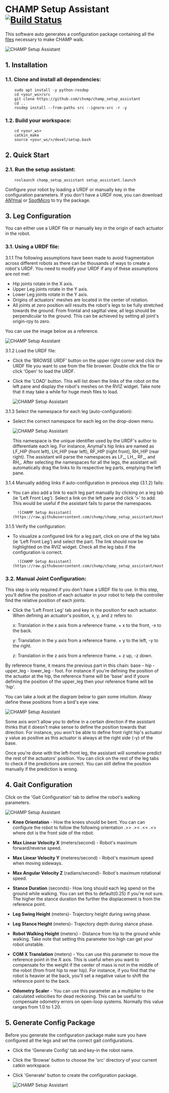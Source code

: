 # CHAMP Setup Assistant [![Build Status](https://travis-ci.org/chvmp/champ_setup_assistant.svg?branch=master)](https://travis-ci.org/chvmp/champ_setup_assistant) 
This software auto generates a configuration package containing all the [files](https://github.com/chvmp/champ_setup_assistant/tree/master/templates) necessary to make CHAMP walk. 

![CHAMP Setup Assistant](https://raw.githubusercontent.com/chvmp/champ_setup_assistant/master/docs/images/setup.png)
## 1. Installation

### 1.1. Clone and install all dependencies:

        sudo apt install -y python-rosdep
        cd <your_ws>/src
        git clone https://github.com/chvmp/champ_setup_assistant
        cd ..
        rosdep install --from-paths src --ignore-src -r -y

### 1.2.  Build your workspace:

        cd <your_ws>
        catkin_make
        source <your_ws/>/devel/setup.bash

## 2. Quick Start

### 2.1. Run the setup assistant:

        roslaunch champ_setup_assistant setup_assistant.launch 

Configure your robot by loading a URDF or manually key in the configuration parameters. If you don't have a URDF now, you can download [ANYmal](https://github.com/chvmp/anymal_b_simple_description/tree/master/urdf) or [SpotMicro](https://github.com/chvmp/spotmicro_description/blob/master/urdf/spotmicroai.urdf) to try the package.

## 3. Leg Configuration

You can either use a URDF file or manually key in the origin of each actuator in the robot.

### 3.1. Using a URDF file:

 3.1.1 The following assumptions have been made to avoid fragmentation across different robots as there can be thousands of ways to create a robot's URDF. You need to modify your URDF if any of these assumptions are not met:

- Hip joints rotate in the X axis.
- Upper Leg joints rotate in the Y axis.
- Lower Leg joints rotate in the Y axis.
- Origins of actuators' meshes are located in the center of rotation.
- All joints at zero position will results the robot's legs to be fully stretched towards the ground. From frontal and sagittal view, all legs should be perpendicular to the ground. This can be achieved by setting all joint's origin-rpy to zero.

You can use the image below as a reference.

  ![CHAMP Setup Assistant](https://raw.githubusercontent.com/chvmp/champ_setup_assistant/master/docs/images/urdf_reference.png)

3.1.2 Load the URDF file:
   
- Click the 'BROWSE URDF' button on the upper right corner and click the URDF file you want to use from the file browser. Double click the file or click 'Open' to load the URDF.

- Click the 'LOAD' button. This will list down the links of the robot on the left pane and display the robot's meshes on the RVIZ widget. Take note that it may take a while for huge mesh files to load.

    ![CHAMP Setup Assistant](https://raw.githubusercontent.com/chvmp/champ_setup_assistant/master/docs/images/load_urdf.gif)

3.1.3 Select the namespace for each leg (auto-configuration):
   
- Select the correct namespace for each leg on the drop-down menu. 

  ![CHAMP Setup Assistant](https://raw.githubusercontent.com/chvmp/champ_setup_assistant/master/docs/images/select_namespace.gif)


  This namespace is the unique identifier used by the URDF's author to differentiate each leg. For instance, Anymal's hip links are named as LF_HIP (front left), LH_HIP (rear left), RF_HIP (right front), RH_HIP (rear right). The assistant will parse the namespaces as LF_, LH_, RF_, and RH_. After selecting the namespaces for all the legs, the assistant will automatically drag the links to its respective leg parts, emptying the left pane.

3.1.4 Manually adding links if auto-configuration in previous step (3.1.2) fails:

- You can also add a link to each leg part manually by clicking on a leg tab (ie 'Left Front Leg'). Select a link on the left pane and click '>' to add. This would be useful if the assistant fails to parse the namespaces.
   
        ![CHAMP Setup Assistant](https://raw.githubusercontent.com/chvmp/champ_setup_assistant/master/docs/images/manual_urdf.gif)


3.1.5 Verify the configuration:

- To visualize a configured link for a leg part, click on one of the leg tabs (ie 'Left Front Leg') and select the part. The link should now be highlighted on the RVIZ widget. Check all the leg tabs if the configuration is correct.

        ![CHAMP Setup Assistant](https://raw.githubusercontent.com/chvmp/champ_setup_assistant/master/docs/images/visualize_links.gif)


### 3.2. Manual Joint Configuration:

This step is only required if you don't have a URDF file to use. In this step, you'll define the position of each actuator in your robot to help the controller find the relative position of each joints.

- Click the 'Left Front Leg' tab and key in the position for each actuator. When defining an actuator's position, x, y, and z refers to:

  x: Translation in the x axis from a reference frame. + x to the front, -x to the back.

  y: Translation in the y axis from a reference frame. + y to the left, -y to the right.

  z: Translation in the z axis from a reference frame. + z up, -z down.

By reference frame, it means the previous part in this chain: base - hip - upper_leg - lower_leg - foot. For instance if you're defining the position of the actuator at the hip, the reference frame will be 'base' and if youre defining the position of the upper_leg then your reference frame will be 'hip'.  

You can take a look at the diagram below to gain some intuition. Alway define these positions from a bird's eye view.
   
![CHAMP Setup Assistant](https://raw.githubusercontent.com/chvmp/champ_setup_assistant/master/docs/images/xy_label.png)

Some axis won't allow you to define in a certain direction if the assistant thinks that it doesn't make sense to define the position towards that direction. For instance, you won't be able to define front right hip's actuator y value as positive as this actuator is always at the right side (-y) of the base.

Once you're done with the left-front leg, the assistant will somehow predict the rest of the actuators' position. You can click on the rest of the leg tabs to check if the predictions are correct. You can still define the position manually if the prediction is wrong.

## 4. Gait Configuration

Click on the 'Gait Configuration' tab to define the robot's walking parameters.

![CHAMP Setup Assistant](https://raw.githubusercontent.com/chvmp/champ_setup_assistant/master/docs/images/gait_parameters.png)

  - **Knee Orientation** - How the knees should be bent. You can can configure the robot to follow the following orientation .>> .>< .<< .<> where dot is the front side of the robot.

  - **Max Linear Velocity X** (meters/second) - Robot's maximum forward/reverse speed.

  - **Max Linear Velocity Y** (meteres/second) - Robot's maximum speed when moving sideways.

  - **Max Angular Velocity Z** (radians/second)- Robot's maximum rotational speed.

  - **Stance Duration** (seconds)- How long should each leg spend on the ground while walking. You can set this to default(0.25) if you're not sure. The higher the stance duration the further the displacement is from the reference point.

  - **Leg Swing Height** (meters)- Trajectory height during swing phase.

  - **Leg Stance Height** (meters)- Trajectory depth during stance phase.

  - **Robot Walking Height** (meters) - Distance from hip to the ground while walking. Take note that setting this parameter too high can get your robot unstable.

  - **COM X Translation** (meters) - You can use this parameter to move the reference point in the X axis. This is useful when you want to compensate for the weight if the center of mass is not in the middle of the robot (from front hip to rear hip). For instance, if you find that the robot is heavier at the back, you'll set a negative value to shift the reference point to the back.

  - **Odometry Scaler** - You can use this parameter as a multiplier to the calculated velocities for dead reckoning. This can be useful to compensate odometry errors on open-loop systems. Normally this value ranges from 1.0 to 1.20.
  
## 5. Generate Config Package

  Before you generate the configuration package make sure you have configured all the legs and set the correct gait configurations.

- Click the 'Generate Config' tab and key-in the robot name. 
- Click the 'Browse' button to choose the 'src' directory of your current catkin workspace.
- Click 'Generate' button to create the configuration package.

  ![CHAMP Setup Assistant](https://raw.githubusercontent.com/chvmp/champ_setup_assistant/master/docs/images/gen_config.gif)
